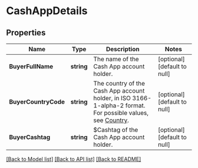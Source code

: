 # CashAppDetails

## Properties
Name | Type | Description | Notes
------------ | ------------- | ------------- | -------------
**BuyerFullName** | **string** | The name of the Cash App account holder. | [optional] [default to null]
**BuyerCountryCode** | **string** | The country of the Cash App account holder, in ISO 3166-1-alpha-2 format.  For possible values, see [Country](https://developer.squareup.com/reference/square_2024-01-18/enums/Country). | [optional] [default to null]
**BuyerCashtag** | **string** | $Cashtag of the Cash App account holder. | [optional] [default to null]

[[Back to Model list]](../README.md#documentation-for-models) [[Back to API list]](../README.md#documentation-for-api-endpoints) [[Back to README]](../README.md)

